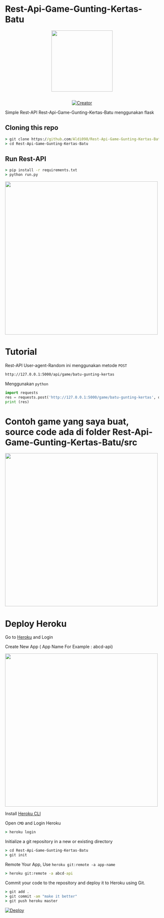 # **Rest-Api-Game-Gunting-Kertas-Batu**
<p align="center">
<img src="https://avatars.githubusercontent.com/Xenzi-XN1" width="200" height="200"/>
</p>
<p align="center">
  <a href="#"><img src="http://readme-typing-svg.herokuapp.com?color=d1fa02&center=true&vCenter=true&multiline=false&lines=Welcome+To+Rest-Api-Game-Gunting-Kertas-Batu" alt="">
</p>
<p align="center">
<a href="https://github.com/Xenzi-XN1"><img title="Creator" src="https://img.shields.io/badge/Creator-Xenzi-green.svg?style=for-the-badge&logo=github"></a>
</p>
Simple Rest-API Rest-Api-Game-Gunting-Kertas-Batu menggunakan flask

## Cloning this repo
```cmd
> git clone https://github.com/Aldi098/Rest-Api-Game-Gunting-Kertas-Batu
> cd Rest-Api-Game-Gunting-Kertas-Batu
```

## Run Rest-API
```cmd
> pip install -r requirements.txt
> python run.py
```

<img src="https://i.ibb.co/HqK1FbQ/IMG-20220902-154034.jpg" width="500">

# Tutorial
Rest-API User-agent-Random ini menggunakan metode `POST`
```cmd
http://127.0.0.1:5000/api/game/batu-gunting-kertas
```

Menggunakan `python`
```python
import requests
res = requests.post('http://127.0.0.1:5000/game/batu-gunting-kertas', data={"user":"nama mu","poin":"100","game":"batu"}).text
print (res)
```
# Contoh game yang saya buat, source code ada di folder Rest-Api-Game-Gunting-Kertas-Batu/src

<img src="https://i.ibb.co/HqK1FbQ/IMG-20220902-154034.jpg" width="500">

# Deploy Heroku

Go to [Heroku](https://heroku.com) and Login

Create New App ( App Name For Example : abcd-api)

<img src="https://i.postimg.cc/Z5T8Btw2/newapp.png" width="500">

Install [Heroku CLI](https://devcenter.heroku.com/articles/heroku-cli)

Open `CMD` and Login Heroku

```cmd
> heroku login
```

Initialize a git repository in a new or existing directory

```cmd
> cd Rest-Api-Game-Gunting-Kertas-Batu
> git init
```

Remote Your App, Use `heroku git:remote -a app-name`

```cmd
> heroku git:remote -a abcd-api
```

Commit your code to the repository and deploy it to Heroku using Git.

```cmd
> git add .
> git commit -am "make it better"
> git push heroku master
```

[![Deploy](https://www.herokucdn.com/deploy/button.svg)](https://heroku.com/)
